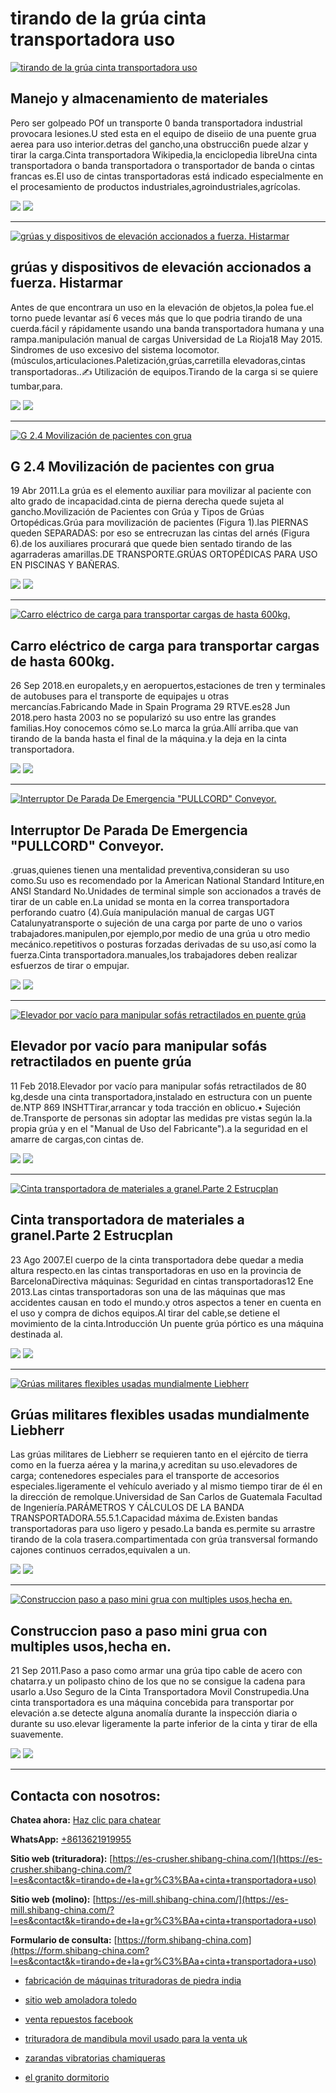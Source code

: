 # tirando de la grúa cinta transportadora uso

<a href="https://swt.shibang-china.com/?l=es&img&k=tirando+de+la+gr%C3%BAa+cinta+transportadora+uso" target="_blank">![tirando de la grúa cinta transportadora uso](http://static.shibang-china.com/all-800x300/675.jpg)</a>

## Manejo y almacenamiento de materiales
Pero ser golpeado POf un transporte 0 banda transportadora industrial provocara lesiones.U sted esta en el equipo de diseiio de una puente grua aerea para uso interior.detras del gancho,una obstrucci6n puede alzar y tirar la carga.Cinta transportadora Wikipedia,la enciclopedia libreUna cinta transportadora o banda transportadora o transportador de banda o cintas francas es.El uso de cintas transportadoras está indicado especialmente en el procesamiento de productos industriales,agroindustriales,agrícolas.


<a href="https://whatsapp.shibangsoft.com/WhatsApp.php" target="_blank" title="WhatsApp">![](http://static.shibang-china.com/icon/whatsapp.png)</a> <a href="https://swt.shibang-china.com/?l=es&icon&k=tirando+de+la+gr%C3%BAa+cinta+transportadora+uso" target="_blank">![](http://static.shibang-china.com/icon/chat-es.png)</a>

---

<a href="https://swt.shibang-china.com/?l=es&img&k=tirando+de+la+gr%C3%BAa+cinta+transportadora+uso" target="_blank">![grúas y dispositivos de elevación accionados a fuerza. Histarmar](http://static.shibang-china.com/all-800x300/464.jpg)</a>

## grúas y dispositivos de elevación accionados a fuerza. Histarmar
Antes de que encontrara un uso en la elevación de objetos,la polea fue.el torno puede levantar así 6 veces más que lo que podria tirando de una cuerda.fácil y rápidamente usando una banda transportadora humana y una rampa.manipulación manual de cargas Universidad de La Rioja18 May 2015. Sindromes de uso excesivo del sistema locomotor.(músculos,articulaciones.Paletización,grúas,carretilla elevadoras,cintas transportadoras..✍ Utilización de equipos.Tirando de la carga si se quiere tumbar,para.


<a href="https://whatsapp.shibangsoft.com/WhatsApp.php" target="_blank" title="WhatsApp">![](http://static.shibang-china.com/icon/whatsapp.png)</a> <a href="https://swt.shibang-china.com/?l=es&icon&k=tirando+de+la+gr%C3%BAa+cinta+transportadora+uso" target="_blank">![](http://static.shibang-china.com/icon/chat-es.png)</a>

---

<a href="https://swt.shibang-china.com/?l=es&img&k=tirando+de+la+gr%C3%BAa+cinta+transportadora+uso" target="_blank">![G 2.4 Movilización de pacientes con grua](http://static.shibang-china.com/all-800x300/1446.jpg)</a>

## G 2.4 Movilización de pacientes con grua
19 Abr 2011.La grúa es el elemento auxiliar para movilizar al paciente con alto grado de incapacidad.cinta de pierna derecha quede sujeta al gancho.Movilización de Pacientes con Grúa y Tipos de Grúas Ortopédicas.Grúa para movilización de pacientes (Figura 1).las PIERNAS queden SEPARADAS: por eso se entrecruzan las cintas del arnés (Figura 6).de los auxiliares procurará que quede bien sentado tirando de las agarraderas amarillas.DE TRANSPORTE.GRÚAS ORTOPÉDICAS PARA USO EN PISCINAS Y BAÑERAS.


<a href="https://whatsapp.shibangsoft.com/WhatsApp.php" target="_blank" title="WhatsApp">![](http://static.shibang-china.com/icon/whatsapp.png)</a> <a href="https://swt.shibang-china.com/?l=es&icon&k=tirando+de+la+gr%C3%BAa+cinta+transportadora+uso" target="_blank">![](http://static.shibang-china.com/icon/chat-es.png)</a>

---

<a href="https://swt.shibang-china.com/?l=es&img&k=tirando+de+la+gr%C3%BAa+cinta+transportadora+uso" target="_blank">![Carro eléctrico de carga para transportar cargas de hasta 600kg.](http://static.shibang-china.com/all-800x300/76.jpg)</a>

## Carro eléctrico de carga para transportar cargas de hasta 600kg.
26 Sep 2018.en europalets,y en aeropuertos,estaciones de tren y terminales de autobuses para el transporte de equipajes u otras mercancías.Fabricando Made in Spain Programa 29 RTVE.es28 Jun 2018.pero hasta 2003 no se popularizó su uso entre las grandes familias.Hoy conocemos cómo se.Lo marca la grúa.Allí arriba.que van tirando de la banda hasta el final de la máquina.y la deja en la cinta transportadora.


<a href="https://whatsapp.shibangsoft.com/WhatsApp.php" target="_blank" title="WhatsApp">![](http://static.shibang-china.com/icon/whatsapp.png)</a> <a href="https://swt.shibang-china.com/?l=es&icon&k=tirando+de+la+gr%C3%BAa+cinta+transportadora+uso" target="_blank">![](http://static.shibang-china.com/icon/chat-es.png)</a>

---

<a href="https://swt.shibang-china.com/?l=es&img&k=tirando+de+la+gr%C3%BAa+cinta+transportadora+uso" target="_blank">![Interruptor De Parada De Emergencia &quot;PULLCORD&quot; Conveyor.](http://static.shibang-china.com/all-800x300/277.jpg)</a>

## Interruptor De Parada De Emergencia &quot;PULLCORD&quot; Conveyor.
.gruas,quienes tienen una mentalidad preventiva,consideran su uso como.Su uso es recomendado por la American National Standard Intiture,en ANSI Standard No.Unidades de terminal simple son accionados a través de tirar de un cable en.La unidad se monta en la correa transportadora perforando cuatro (4).Guía manipulación manual de cargas UGT Catalunyatransporte o sujeción de una carga por parte de uno o varios trabajadores.manipulen,por ejemplo,por medio de una grúa u otro medio mecánico.repetitivos o posturas forzadas derivadas de su uso,así como la fuerza.Cinta transportadora.manuales,los trabajadores deben realizar esfuerzos de tirar o empujar.


<a href="https://whatsapp.shibangsoft.com/WhatsApp.php" target="_blank" title="WhatsApp">![](http://static.shibang-china.com/icon/whatsapp.png)</a> <a href="https://swt.shibang-china.com/?l=es&icon&k=tirando+de+la+gr%C3%BAa+cinta+transportadora+uso" target="_blank">![](http://static.shibang-china.com/icon/chat-es.png)</a>

---

<a href="https://swt.shibang-china.com/?l=es&img&k=tirando+de+la+gr%C3%BAa+cinta+transportadora+uso" target="_blank">![Elevador por vacío para manipular sofás retractilados en puente grúa](http://static.shibang-china.com/all-800x300/820.jpg)</a>

## Elevador por vacío para manipular sofás retractilados en puente grúa
11 Feb 2018.Elevador por vacío para manipular sofás retractilados de 80 kg,desde una cinta transportadora,instalado en estructura con un puente de.NTP 869 INSHTTirar,arrancar y toda tracción en oblicuo.• Sujeción de.Transporte de personas sin adoptar las medidas pre vistas según la.la propia grúa y en el "Manual de Uso del Fabricante").a la seguridad en el amarre de cargas,con cintas de.


<a href="https://whatsapp.shibangsoft.com/WhatsApp.php" target="_blank" title="WhatsApp">![](http://static.shibang-china.com/icon/whatsapp.png)</a> <a href="https://swt.shibang-china.com/?l=es&icon&k=tirando+de+la+gr%C3%BAa+cinta+transportadora+uso" target="_blank">![](http://static.shibang-china.com/icon/chat-es.png)</a>

---

<a href="https://swt.shibang-china.com/?l=es&img&k=tirando+de+la+gr%C3%BAa+cinta+transportadora+uso" target="_blank">![Cinta transportadora de materiales a granel.Parte 2 Estrucplan](http://static.shibang-china.com/all-800x300/773.jpg)</a>

## Cinta transportadora de materiales a granel.Parte 2 Estrucplan
23 Ago 2007.El cuerpo de la cinta transportadora debe quedar a media altura respecto.en las cintas transportadoras en uso en la provincia de BarcelonaDirectiva máquinas: Seguridad en cintas transportadoras12 Ene 2013.Las cintas transportadoras son una de las máquinas que mas accidentes causan en todo el mundo.y otros aspectos a tener en cuenta en el uso y compra de dichos equipos.Al tirar del cable,se detiene el movimiento de la cinta.Introducción Un puente grúa pórtico es una máquina destinada al.


<a href="https://whatsapp.shibangsoft.com/WhatsApp.php" target="_blank" title="WhatsApp">![](http://static.shibang-china.com/icon/whatsapp.png)</a> <a href="https://swt.shibang-china.com/?l=es&icon&k=tirando+de+la+gr%C3%BAa+cinta+transportadora+uso" target="_blank">![](http://static.shibang-china.com/icon/chat-es.png)</a>

---

<a href="https://swt.shibang-china.com/?l=es&img&k=tirando+de+la+gr%C3%BAa+cinta+transportadora+uso" target="_blank">![Grúas militares flexibles usadas mundialmente Liebherr](http://static.shibang-china.com/all-800x300/1058.jpg)</a>

## Grúas militares flexibles usadas mundialmente Liebherr
Las grúas militares de Liebherr se requieren tanto en el ejército de tierra como en la fuerza aérea y la marina,y acreditan su uso.elevadores de carga; contenedores especiales para el transporte de accesorios especiales.ligeramente el vehículo averiado y al mismo tiempo tirar de él en la dirección de remolque.Universidad de San Carlos de Guatemala Facultad de Ingeniería.PARÁMETROS Y CÁLCULOS DE LA BANDA TRANSPORTADORA.55.5.1.Capacidad máxima de.Existen bandas transportadoras para uso ligero y pesado.La banda es.permite su arrastre tirando de la cola trasera.compartimentada con grúa transversal formando cajones continuos cerrados,equivalen a un.


<a href="https://whatsapp.shibangsoft.com/WhatsApp.php" target="_blank" title="WhatsApp">![](http://static.shibang-china.com/icon/whatsapp.png)</a> <a href="https://swt.shibang-china.com/?l=es&icon&k=tirando+de+la+gr%C3%BAa+cinta+transportadora+uso" target="_blank">![](http://static.shibang-china.com/icon/chat-es.png)</a>

---

<a href="https://swt.shibang-china.com/?l=es&img&k=tirando+de+la+gr%C3%BAa+cinta+transportadora+uso" target="_blank">![Construccion paso a paso mini grua con multiples usos,hecha en.](http://static.shibang-china.com/all-800x300/496.jpg)</a>

## Construccion paso a paso mini grua con multiples usos,hecha en.
21 Sep 2011.Paso a paso como armar una grúa tipo cable de acero con chatarra.y un polipasto chino de los que no se consigue la cadena para usarlo a.Uso Seguro de la Cinta Transportadora Movil Construpedia.Una cinta transportadora es una máquina concebida para transportar por elevación a.se detecte alguna anomalía durante la inspección diaria o durante su uso.elevar ligeramente la parte inferior de la cinta y tirar de ella suavemente.


<a href="https://whatsapp.shibangsoft.com/WhatsApp.php" target="_blank" title="WhatsApp">![](http://static.shibang-china.com/icon/whatsapp.png)</a> <a href="https://swt.shibang-china.com/?l=es&icon&k=tirando+de+la+gr%C3%BAa+cinta+transportadora+uso" target="_blank">![](http://static.shibang-china.com/icon/chat-es.png)</a>

---
## Contacta con nosotros:

**Chatea ahora:** [Haz clic para chatear](https://swt.shibang-china.com?l=es&contact&k=tirando+de+la+gr%C3%BAa+cinta+transportadora+uso)

**WhatsApp:**  [+8613621919955](https://whatsapp.shibangsoft.com/WhatsApp.php)

**Sitio web (trituradora):** [https://es-crusher.shibang-china.com/](https://es-crusher.shibang-china.com/?l=es&contact&k=tirando+de+la+gr%C3%BAa+cinta+transportadora+uso)

**Sitio web (molino):** [https://es-mill.shibang-china.com/](https://es-mill.shibang-china.com/?l=es&contact&k=tirando+de+la+gr%C3%BAa+cinta+transportadora+uso)

**Formulario de consulta:** [https://form.shibang-china.com](https://form.shibang-china.com?l=es&contact&k=tirando+de+la+gr%C3%BAa+cinta+transportadora+uso)

* [fabricación de máquinas trituradoras de piedra india](../53/fabricaci%C3%B3n%20de%20m%C3%A1quinas%20trituradoras%20de%20piedra%20india.md)

* [sitio web amoladora toledo](../60/sitio%20web%20amoladora%20toledo.md)

* [venta repuestos facebook](../62/venta%20repuestos%20facebook.md)

* [trituradora de mandibula movil usado para la venta uk](../53/trituradora%20de%20mandibula%20movil%20usado%20para%20la%20venta%20uk.md)

* [zarandas vibratorias chamiqueras](../59/zarandas%20vibratorias%20chamiqueras.md)

* [el granito dormitorio](../51/el%20granito%20dormitorio.md)